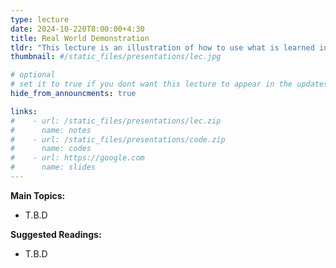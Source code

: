 ```yaml
---
type: lecture
date: 2024-10-220T8:00:00+4:30
title: Real World Demonstration
tldr: "This lecture is an illustration of how to use what is learned in the course in real-world scenarios."
thumbnail: #/static_files/presentations/lec.jpg

# optional
# set it to true if you dont want this lecture to appear in the updates section
hide_from_announcments: true

links: 
#    - url: /static_files/presentations/lec.zip
#      name: notes
#    - url: /static_files/presentations/code.zip
#      name: codes
#    - url: https://google.com
#      name: slides
---
```

**Main Topics:**
- T.B.D

**Suggested Readings:**
- T.B.D